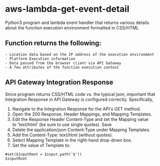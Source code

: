 # aws-lambda-get-event-detail
Python3 program and lambda event handler that returns various details about the
function execution environment formatted in CSS/HTML

## Function returns the following:

    - Location data based on the IP address of the execution environment
    - Platform Execution information
    - Data passed from the browser client via API Gateway
    - A few attributes of the function execution context

## API Gateway Integration Response

Since program returns CSS/HTML code vs. the typical json, important that
Integration Response in API Gateway is configured correctly. Specifically,

  1. Navigate to the Integration Response for the API's GET method.
  2. Open the 200 Response, Header Mappings, and Mapping Templates.
  3. Edit the Response Header Content-Type and set the Mapping value
      to 'text/html' (be sure to use single quotes). Save
  4. Delete the application/json Content-Type under Mapping Templates.
  5. Add the Content-Type: text/html (without quotes).
  6. Select Mapping Template in the right-hand drop-down box.
  7. Set the value of Template to:

    #set($inputRoot = $input.path('$'))
    $inputRoot
